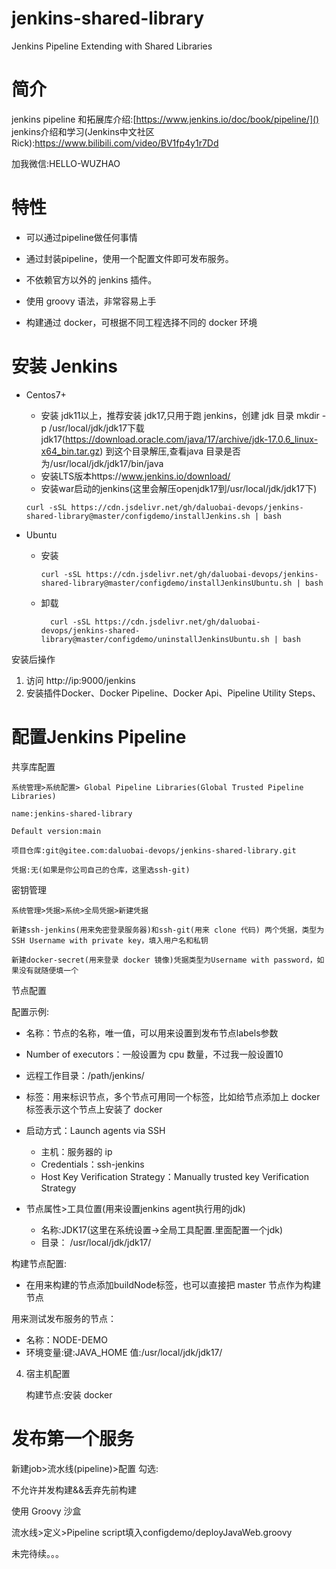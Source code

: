 # jenkins-shared-library
Jenkins Pipeline Extending with Shared Libraries 
# 简介
jenkins pipeline 和拓展库介绍:[https://www.jenkins.io/doc/book/pipeline/]()
jenkins介绍和学习(Jenkins中文社区Rick):https://www.bilibili.com/video/BV1fp4y1r7Dd

加我微信:HELLO-WUZHAO

# 特性

- 可以通过pipeline做任何事情

- 通过封装pipeline，使用一个配置文件即可发布服务。

- 不依赖官方以外的 jenkins 插件。

- 使用 groovy 语法，非常容易上手
- 构建通过 docker，可根据不同工程选择不同的 docker 环境

# 安装 Jenkins

- Centos7+
  
  - 安装 jdk11以上，推荐安装 jdk17,只用于跑 jenkins，创建 jdk 目录 mkdir -p /usr/local/jdk/jdk17下载 jdk17(https://download.oracle.com/java/17/archive/jdk-17.0.6_linux-x64_bin.tar.gz) 到这个目录解压,查看java 目录是否为/usr/local/jdk/jdk17/bin/java
  - 安装LTS版本https://www.jenkins.io/download/
  - 安装war启动的jenkins(这里会解压openjdk17到/usr/local/jdk/jdk17下)
  ```shell
  curl -sSL https://cdn.jsdelivr.net/gh/daluobai-devops/jenkins-shared-library@master/configdemo/installJenkins.sh | bash
  ```
- Ubuntu
  - 安装
    ```shell
    curl -sSL https://cdn.jsdelivr.net/gh/daluobai-devops/jenkins-shared-library@master/configdemo/installJenkinsUbuntu.sh | bash
    ```
  - 卸载
    ```shell
      curl -sSL https://cdn.jsdelivr.net/gh/daluobai-devops/jenkins-shared-library@master/configdemo/uninstallJenkinsUbuntu.sh | bash
      ```
安装后操作
1. 访问 http://ip:9000/jenkins
2. 安装插件Docker、Docker Pipeline、Docker Api、Pipeline Utility Steps、


# 配置Jenkins Pipeline

共享库配置

    系统管理>系统配置> Global Pipeline Libraries(Global Trusted Pipeline Libraries)
    
    name:jenkins-shared-library
    
    Default version:main
    
    项目仓库:git@gitee.com:daluobai-devops/jenkins-shared-library.git
    
    凭据:无(如果是你公司自己的仓库，这里选ssh-git)

密钥管理

    系统管理>凭据>系统>全局凭据>新建凭据
    
    新建ssh-jenkins(用来免密登录服务器)和ssh-git(用来 clone 代码) 两个凭据，类型为SSH Username with private key，填入用户名和私钥
    
    新建docker-secret(用来登录 docker 镜像)凭据类型为Username with password，如果没有就随便填一个

节点配置

配置示例:

- 名称：节点的名称，唯一值，可以用来设置到发布节点labels参数

- Number of executors：一般设置为 cpu 数量，不过我一般设置10
- 远程工作目录：/path/jenkins/
- 标签：用来标识节点，多个节点可用同一个标签，比如给节点添加上 docker标签表示这个节点上安装了 docker
- 启动方式：Launch agents via SSH
  - 主机：服务器的 ip
  - Credentials：ssh-jenkins
  - Host Key Verification Strategy：Manually trusted key Verification Strategy
- 节点属性>工具位置(用来设置jenkins agent执行用的jdk)
  - 名称:JDK17(这里在系统设置->全局工具配置.里面配置一个jdk)
  - 目录： /usr/local/jdk/jdk17/

构建节点配置:

- 在用来构建的节点添加buildNode标签，也可以直接把 master 节点作为构建节点

用来测试发布服务的节点：

- 名称：NODE-DEMO
- 环境变量:键:JAVA_HOME 值:/usr/local/jdk/jdk17/

4. 宿主机配置

   构建节点:安装 docker

# 发布第一个服务

新建job>流水线(pipeline)>配置
勾选:

不允许并发构建&&丢弃先前构建

使用 Groovy 沙盒

流水线>定义>Pipeline script填入configdemo/deployJavaWeb.groovy



未完待续。。。

